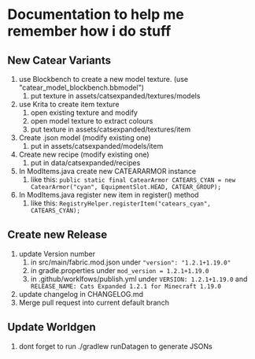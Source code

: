 # Documentation to help me remember how i do stuff

## New Catear Variants

1. use Blockbench to create a new model texture. (use "catear_model_blockbench.bbmodel")
   1. put texture in assets/catsexpanded/textures/models
2. use Krita to create item texture
   1. open existing texture and modify
   2. open model texture to extract colours
   3. put texture in assets/catsexpanded/textures/item
3. Create .json model (modify existing one)
   1. put in assets/catsexpanded/models/item
4. Create new recipe (modify existing one)
   1. put in data/catsexpanded/recipes
5. In ModItems.java create new CATEARARMOR instance
   1. like
      this: ```public static final CatearArmor CATEARS_CYAN = new CatearArmor("cyan", EquipmentSlot.HEAD, CATEAR_GROUP);```
6. In ModItems.java register new item in register() method
   1. like this: ```RegistryHelper.registerItem("catears_cyan", CATEARS_CYAN);```

## Create new Release

1. update Version number
   1. in src/main/fabric.mod.json under ```"version": "1.2.1+1.19.0"```
   2. in gradle.properties under ```mod_version = 1.2.1+1.19.0```
   3. in .github/worklfows/publish.yml under ```VERSION: 1.2.1+1.19.0```
      and ```  RELEASE_NAME: Cats Expanded 1.2.1 for Minecraft 1.19.0```
2. update changelog in CHANGELOG.md
3. Merge pull request into current default branch

## Update Worldgen

1. dont forget to run ./gradlew runDatagen to generate JSONs